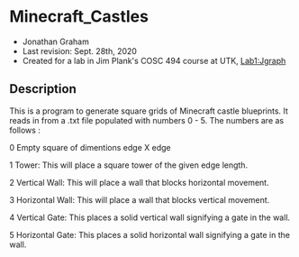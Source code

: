 # Minecraft_Castles
- Jonathan Graham
- Last revision: Sept. 28th, 2020
- Created for a lab in Jim Plank's COSC 494 course at UTK, [Lab1:Jgraph](http://web.eecs.utk.edu/~jplank/plank/classes/cs494/494/labs/Lab-1-Jgraph/)

## Description

This is a program to generate square grids of Minecraft castle blueprints. It reads in from a .txt file populated with numbers 0 - 5.
The numbers are as follows :

0 Empty square of dimentions edge X edge

1 Tower: This will place a square tower of the given edge length.

2 Vertical Wall: This will place a wall that blocks horizontal movement.

3 Horizontal Wall: This will place a wall that blocks vertical movement.

4 Vertical Gate: This places a solid vertical wall signifying a gate in the wall.

5 Horizontal Gate: This places a solid horizontal wall signifying a gate in the wall.
